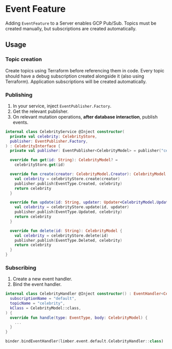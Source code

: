 # Event Feature

Adding `EventFeature` to a Server enables GCP Pub/Sub.
Topics must be created manually, but subscriptions are created automatically.

## Usage

### Topic creation

Create topics using Terraform before referencing them in code.
Every topic should have a debug subscription created alongside it (also using Terraform).
Application subscriptions will be created automatically.

### Publishing

1. In your service, inject `EventPublisher.Factory`.
2. Get the relevant publisher.
3. On relevant mutation operations, **after database interaction**, publish events.

```kotlin
internal class CelebrityService @Inject constructor(
  private val celebrity: CelebrityStore,
  publisher: EventPublisher.Factory,
) : CelebrityInterface {
  private val publisher: EventPublisher<CelebrityModel> = publisher("celebrity")

  override fun get(id: String): CelebrityModel? =
    celebrityStore.get(id)

  override fun create(creator: CelebrityModel.Creator): CelebrityModel {
    val celebrity = celebrityStore.create(creator)
    publisher.publish(EventType.Created, celebrity)
    return celebrity
  }

  override fun update(id: String, updater: Updater<CelebrityModel.Update>): CelebrityModel {
    val celebrity = celebrityStore.update(id, updater)
    publisher.publish(EventType.Updated, celebrity)
    return celebrity
  }

  override fun delete(id: String): CelebrityModel {
    val celebrity = celebrityStore.delete(id)
    publisher.publish(EventType.Deleted, celebrity)
    return celebrity
  }
}
```

### Subscribing

1. Create a new event handler.
2. Bind the event handler.

```kotlin
internal class CelebrityHandler @Inject constructor() : EventHandler<CelebrityModel>(
  subscriptionName = "default",
  topicName = "celebrity",
  kClass = CelebrityModel::class,
) {
  override fun handle(type: EventType, body: CelebrityModel) {
    ...
  }
}
```

```kotlin
binder.bindEventHandler(limber.event.default.CelebrityHandler::class)
```
